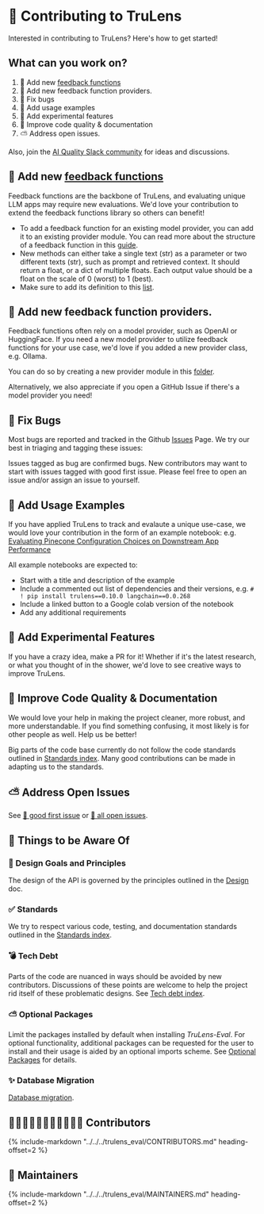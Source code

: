 # 🤝 Contributing to TruLens

Interested in contributing to TruLens? Here's how to get started!

## What can you work on?

1. 💪 Add new [feedback
   functions](https://www.trulens.org/trulens_eval/api/providers)
2. 🤝 Add new feedback function providers.
3. 🐛 Fix bugs
4. 🎉 Add usage examples
5. 🧪 Add experimental features
6. 📄 Improve code quality & documentation
7. ⛅ Address open issues.

Also, join the [AI Quality Slack
community](https://communityinviter.com/apps/aiqualityforum/josh) for ideas and
discussions.

## 💪 Add new [feedback functions](https://www.trulens.org/trulens_eval/api/providers)

Feedback functions are the backbone of TruLens, and evaluating unique LLM apps
may require new evaluations. We'd love your contribution to extend the feedback
functions library so others can benefit!

- To add a feedback function for an existing model provider, you can add it to
  an existing provider module. You can read more about the structure of a
  feedback function in this
  [guide](https://www.trulens.org/trulens_eval/custom_feedback_functions/).
- New methods can either take a single text (str) as a parameter or two
  different texts (str), such as prompt and retrieved context. It should return
  a float, or a dict of multiple floats. Each output value should be a float on
  the scale of 0 (worst) to 1 (best).
- Make sure to add its definition to this
  [list](https://github.com/truera/trulens/blob/main/docs/trulens_eval/api/providers.md).

## 🤝 Add new feedback function providers.

Feedback functions often rely on a model provider, such as OpenAI or
HuggingFace. If you need a new model provider to utilize feedback functions for
your use case, we'd love if you added a new provider class, e.g. Ollama.

You can do so by creating a new provider module in this
[folder](https://github.com/truera/trulens/blob/main/trulens_eval/trulens_eval/feedback/provider/).

Alternatively, we also appreciate if you open a GitHub Issue if there's a model
provider you need!

## 🐛 Fix Bugs

Most bugs are reported and tracked in the Github [Issues](https://github.com/truera/trulens/issues) Page. We try our best in
triaging and tagging these issues:

Issues tagged as bug are confirmed bugs. New contributors may want to start with
issues tagged with good first issue. Please feel free to open an issue and/or
assign an issue to yourself.

## 🎉 Add Usage Examples

If you have applied TruLens to track and evalaute a unique use-case, we would
love your contribution in the form of an example notebook: e.g. [Evaluating
Pinecone Configuration Choices on Downstream App
Performance](https://colab.research.google.com/github/truera/trulens/blob/main/trulens_eval/examples/expositional/vector-dbs/pinecone/pinecone_evals_build_better_rags.ipynb)

All example notebooks are expected to:

- Start with a title and description of the example
- Include a commented out list of dependencies and their versions, e.g. `# ! pip
  install trulens==0.10.0 langchain==0.0.268`
- Include a linked button to a Google colab version of the notebook
- Add any additional requirements

## 🧪 Add Experimental Features

If you have a crazy idea, make a PR for it! Whether if it's the latest research,
or what you thought of in the shower, we'd love to see creative ways to improve
TruLens.

## 📄 Improve Code Quality & Documentation

We would love your help in making the project cleaner, more robust, and more
understandable. If you find something confusing, it most likely is for other
people as well. Help us be better!

Big parts of the code base currently do not follow the code standards outlined
in [Standards index](standards.md). Many good contributions can be made in
adapting us to the standards.

## ⛅ Address Open Issues

See [🍼 good first
issue](https://github.com/truera/trulens/issues?q=is%3Aissue+is%3Aopen+label%3A%22good+first+issue%22)
or [🧙 all open issues](https://github.com/truera/trulens/issues).

## 👀 Things to be Aware Of

### 🧭 Design Goals and Principles

The design of the API is governed by the principles outlined in the
[Design](design.md) doc.

### ✅ Standards

We try to respect various code, testing, and documentation standards outlined in
the [Standards index](standards.md).

### 💣 Tech Debt

Parts of the code are nuanced in ways should be avoided by new contributors.
Discussions of these points are welcome to help the project rid itself of these
problematic designs. See [Tech debt index](techdebt.md).

### ⛅ Optional Packages

Limit the packages installed by default when installing _TruLens-Eval_. For
optional functionality, additional packages can be requested for the user to
install and their usage is aided by an optional imports scheme. See [Optional
Packages](optional.md) for details.

### ✨ Database Migration

[Database migration](migration.md).

## 👋👋🏻👋🏼👋🏽👋🏾👋🏿 Contributors

{%
   include-markdown "../../../trulens_eval/CONTRIBUTORS.md"
   heading-offset=2
%}

## 🧰 Maintainers

{%
   include-markdown "../../../trulens_eval/MAINTAINERS.md"
   heading-offset=2
%}
